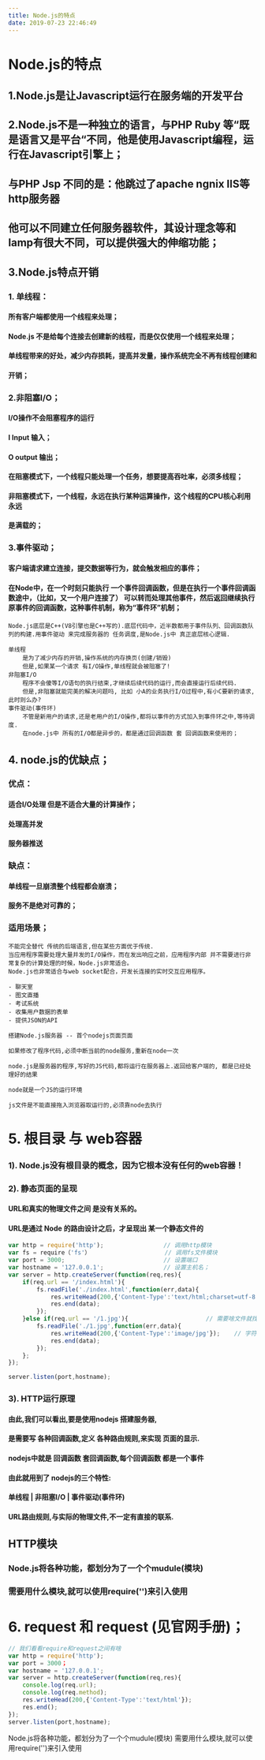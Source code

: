 ```yaml
---
title: Node.js的特点
date: 2019-07-23 22:46:49
---
```

# Node.js的特点

## 1.Node.js是让Javascript运行在服务端的开发平台

## 2.Node.js不是一种独立的语言，与PHP Ruby 等“既是语言又是平台“不同，他是使用Javascript编程，运行在Javascript引擎上；

## 与PHP Jsp 不同的是：他跳过了apache ngnix IIS等http服务器

## 他可以不同建立任何服务器软件，其设计理念等和lamp有很大不同，可以提供强大的伸缩功能；

## 3.Node.js特点开销

### 1. 单线程：

#### 		所有客户端都使用一个线程来处理；

#### 		Node.js 不是给每个连接去创建新的线程，而是仅仅使用一个线程来处理；

#### 		单线程带来的好处，减少内存损耗，提高并发量，操作系统完全不再有线程创建和

#### 		开销；

### 2.非阻塞I/O；

#### 		I/O操作不会阻塞程序的运行

#### 		I	Input 输入；

#### 		O	output 输出；

#### 		在阻塞模式下，一个线程只能处理一个任务，想要提高吞吐率，必须多线程；

#### 		非阻塞模式下，一个线程，永远在执行某种运算操作，这个线程的CPU核心利用永远

#### 		是满载的；

### 3.事件驱动；

#### 		客户端请求建立连接，提交数据等行为，就会触发相应的事件；

#### 		在Node中，在一个时刻只能执行 一个事件回调函数，但是在执行一个事件回调函数途中，（比如，又一个用户连接了） 可以转而处理其他事件，然后返回继续执行原事件的回调函数，这种事件机制，称为“事件环”机制；

```
Node.js底层是C++(V8引擎也是C++写的).底层代码中，近半数都用于事件队列、回调函数队列的构建.用事件驱动 来完成服务器的 任务调度,是Node.js中 真正底层核心逻辑.
```

```
单线程
    是为了减少内存的开销,操作系统的内存换页(创建/销毁)
    但是,如果某一个请求 有I/O操作,单线程就会被阻塞了!
非阻塞I/O
    程序不会傻等I/O语句的执行结束,才继续后续代码的运行,而会直接运行后续代码.
    但是,非阻塞就能完美的解决问题吗, 比如 小A的业务执行I/O过程中,有小C要新的请求,此时则么办?
事件驱动(事件环)
    不管是新用户的请求,还是老用户的I/O操作,都将以事件的方式加入到事件环之中,等待调度.
    在node.js中 所有的I/O都是异步的，都是通过回调函数 套 回调函数来使用的；
```



## 4. node.js的优缺点；

### 优点：

#### 适合I/O处理 但是不适合大量的计算操作；

#### 处理高并发

#### 服务器推送

### 缺点：

#### 单线程一旦崩溃整个线程都会崩溃；

#### 服务不是绝对可靠的；

### 适用场景；

```
不能完全替代 传统的后端语言,但在某些方面优于传统.
当应用程序需要处理大量并发的I/O操作，而在发出响应之前，应用程序内部 并不需要进行非常复杂的计算处理的时候，Node.js非常适合。
Node.js也非常适合与web socket配合，开发长连接的实时交互应用程序。

- 聊天室
- 图文直播
- 考试系统
- 收集用户数据的表单
- 提供JSON的API
```

```
搭建Node.js服务器 -- 首个nodejs页面页面

如果修改了程序代码,必须中断当前的node服务,重新在node一次

node.js是服务器的程序,写好的JS代码,都将运行在服务器上.返回给客户端的, 都是已经处理好的结果

node就是一个JS的运行环境

js文件是不能直接拖入浏览器取运行的,必须靠node去执行
```

# 5. 根目录 与 web容器

### 1). Node.js没有根目录的概念，因为它根本没有任何的web容器！

### 2). 静态页面的呈现

#### URL和真实的物理文件之间 是没有关系的。

#### URL是通过 Node 的路由设计之后，才呈现出 某一个静态文件的

```js
var http = require('http');					// 调用http模块
var fs = require（'fs'）					   // 调用fs文件模块
var port = 3000;							// 设置端口
var hostname = '127.0.0.1';					// 设置主机名；
var server = http.createServer(function(req,res){
    if(req.url == '/index.html'){
        fs.readFile('./index.html',function(err,data){
            res.writeHead(200,{'Content-Type':'text/html;charset=utf-8'});
            res.end(data);
        });
    }else if(req.url == '/1.jpg'){						// 需要啥文件就找啥文件
        fs.readFile('./1.jpg',function(err,data){
            res.writeHead(200,{'Content-Type':'image/jpg'});	// 字符集类型也要改变
            res.end(data);
        });
    };
});

server.listen(port,hostname);
```

### 3). HTTP运行原理

#### 由此,我们可以看出,要是使用nodejs 搭建服务器,

#### 是需要写 各种回调函数,定义 各种路由规则,来实现 页面的显示.

#### nodejs中就是 回调函数 套回调函数,每个回调函数 都是一个事件

#### 由此就用到了 nodejs的三个特性:

####     单线程 | 非阻塞I/O | 事件驱动(事件环)

####     URL路由规则,与实际的物理文件,不一定有直接的联系. 

## HTTP模块

### Node.js将各种功能，都划分为了一个个mudule(模块)

### 需要用什么模块,就可以使用require('')来引入使用



# 6. request 和 request (见官网手册)；

```js
// 我们看看require和request之间有啥
var http = require('http');
var port = 3000；
var hostname = '127.0.0.1';
var server = http.createServer(function(req,res){
    console.log(req.url);
    console.log(req.method);
    res.writeHead(200,{'Content-Type':'text/html'});
    res.end();
});
server.listen(port,hostname);
```



Node.js将各种功能，都划分为了一个个mudule(模块)
需要用什么模块,就可以使用require('')来引入使用